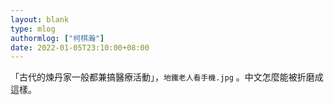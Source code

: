 ```yaml
---
layout: blank
type: mlog
authormlog: ["柯棋瀚"]
date: 2022-01-05T23:10:00+08:00
---
```


「古代的煉丹家一般都兼搞醫療活動」，`地鐵老人看手機.jpg` 。中文怎麼能被折磨成這樣。
